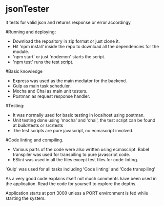 # jsonTester
It tests for valid json and returns response or error accordingy

#Running and deploying:
- Download the repository in zip format or just clone it.
- Hit 'npm install' inside the repo to download all the dependencies for the module.
- 'npm start' or just 'nodemon' starts the script.
- 'npm test' runs the test script.

#Basic knowledge
- Express was used as the main mediator for the backend.
- Gulp as main task scheduler.
- Mocha and Chai as main unit testers.
- Postman as request response handler.

#Testing:
 - It was normally used for basic testing in localhost using postman.
 - Unit testing done using 'mocha' and 'chai', the test script can be found at build/tests or src/tests
 - The test scripts are pure javascript, no ecmascript involved.
 
 #Code linting and compiling.
 - Various parts of the code were also written using ecmascript. Babel transpiler was used for transpiling to pure javascript code.
 - ESlint was used in all the files except test files for code linting.
 
'Gulp' was used for all tasks including 'Code linting' and 'Code transpiling' 

As a very good code explains itself not much comments have been used in the application. 
Read the code for yourself to explore the depths.

Application starts at port 3000 unless a PORT environment is fed while starting the system.

